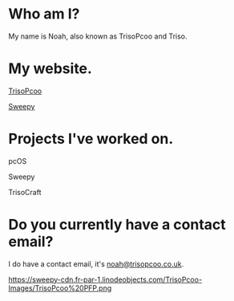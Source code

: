 # Who am I?
My name is Noah, also known as TrisoPcoo and Triso. 
# My website.
[TrisoPcoo](https://www.trisopcoo.co.uk)

[Sweepy](https://www.sweepy.lol)
# Projects I've worked on.
pcOS

Sweepy

TrisoCraft
# Do you currently have a contact email?
I do have a contact email, it's noah@trisopcoo.co.uk.

https://sweepy-cdn.fr-par-1.linodeobjects.com/TrisoPcoo-Images/TrisoPcoo%20PFP.png
